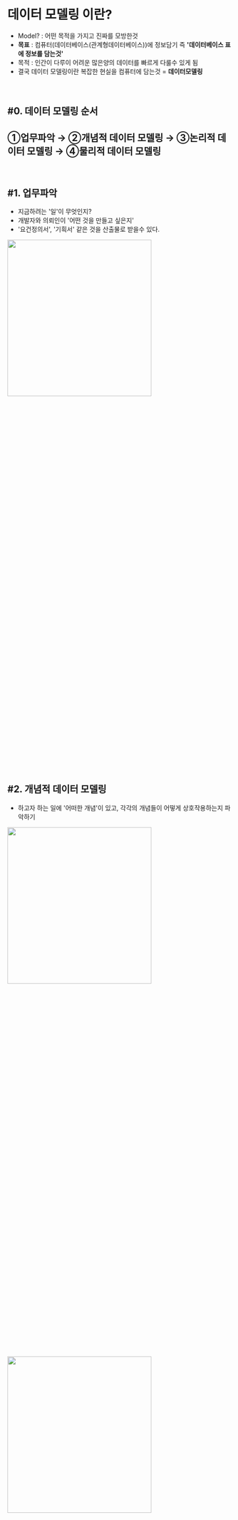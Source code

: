 # 데이터 모델링 이란?
- Model? : 어떤 목적을 가지고 진짜를 모방한것
- **목표** : 컴퓨터(데이터베이스(관계형데이터베이스))에 정보담기  즉 **'데이터베이스 표에 정보를 담는것'** 
- 목적 : 인간이 다루이 어려운 많은양의 데이터를 빠르게 다룰수 있게 됨
- 결국 데이터 모델링이란 복잡한 현실을 컴퓨터에 담는것 = **데이터모델링**
<br><br><br>

## #0. 데이터 모델링 순서
## ①업무파악 → ②개념적 데이터 모델링 → ③논리적 데이터 모델링 → ④물리적 데이터 모델링
<br>

## #1. 업무파악
- 지금하려는 '일'이 무엇인지?
- 개발자와 의뢰인이 '어떤 것을 만들고 싶은지' 
- '요건정의서', '기흭서' 같은 것을 산출물로 받을수 있다.  

<img src="https://user-images.githubusercontent.com/110223551/194695730-77283fd5-33a4-4668-a4ab-0cd13ccc8b67.png" width="80%" height="30%"/>  
<br><br>

## #2. 개념적 데이터 모델링
- 하고자 하는 일에 '어떠한 개념'이 있고, 각각의 개념들이 어떻게 상호작용하는지 파악하기
<img src="https://user-images.githubusercontent.com/110223551/194696065-34eacc9f-3fdb-4963-8135-53c4a15c7466.png" width="80%" height="30%">
<br><br>








<img src="" width="80%" height="30%">







### 참고
 - [생활코딩(관계형데이터모델링)](https://opentutorials.org/course/3883/25259)
 - https://psklog.tistory.com/130













# 요구사항
- 정의
    - 문제의 해결 또는 목적 달성을 위하여 고객에 의해 요구되거나, 표준이나 명세 등을 만족하기 위하여 시스템이 가져야 하는 서비스 또는 제약사항
    - 고객이 요구한 사항과 요구하지 않았더라도 당연히 제공되어야 한다고 가정되는 사항들

- 요구사항 중요성
    - 참여자들이 개발되는 소프트웨어 제품을 전체적으로 파악하도록 해서 의사소통시간을 절약해줌
    - 상세한 요구사항이 있어야만 산정이 가능하고, 이를 기반으로 계획을 세울수 있기 때문에 매우 중요!
!(1){}


# ER모델(Entity Relationship Model) - 개념적 설계
- ER모델 : 요구사항으로부터 얻어낸 정보들을 개체(Entity), 애트리뷰트(Attribute), 관계성(Relation)으로 기술하는 데이터 모델





# ERD (Entity Relationship Diagram)
- 관계형 데이터 모델은 여러 가지 데이터 모델 중 가장 널리 사용되는 모델이며, "실체(entity), 속성(attribute), 관계(relationship)"로 구성된 ER diagram으로 표현된다

- 실체(entity)  :  데이터가 저장되는 객체, 사람, 사물, 이벤트 또는 장소의 이름

- 속성 (Property), (attribute) : 
    -  엔티티의 고유한 특성 또는 속성
    -   객체가 지닌 속성/성질/특성/상태/변수 등을 나타냄 즉, 객체들이 고유하게 유지하는 데이터가
    - 이름 (name) : 값 (value)` 쌍 (pair)의 형식을 갖음
    - 메소드도 프로퍼티의 일종으로도 볼 수 있음
        . 만일, 프로퍼티 값(value)이 처리할 대상을 담은 함수이면,
                이는 결국 메소드가 됨
    - `이름 : 값` 쌍들이 모여 속성(Property)을 이루며, 속성들이 모여 객체를 이루게 됨

    - Property 와 Attribute의 차이 : 
        Property 는 '이름 : 값' 쌍으로 주로 동적으로 조작 가능한것
        A
- entity는 하나 이상의 식별자 (UIDL Unique Identifier)를 가져야 하며, UID가 없다면 Entity가 아니다